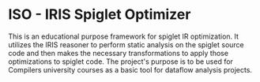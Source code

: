 # ISO - IRIS Spiglet Optimizer

This is an educational purpose framework for spiglet IR optimization. It utilizes the IRIS reasoner to perform static analysis on the spiglet source code and then makes the necessary transformations to apply those optimizations to spiglet code. The project's purpose is to be used for Compilers university courses as a basic tool for dataflow analysis projects.
